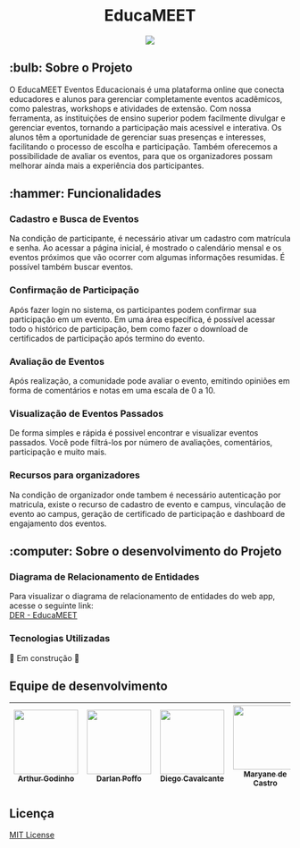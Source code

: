 <h1  align="center"> EducaMEET </h1>
<p align="center">
<img src="http://img.shields.io/static/v1?label=STATUS&message=EM%20DESENVOLVIMENTO&color=GREEN&style=for-the-badge"/>
</p>

<h2> :bulb: Sobre o Projeto </h2> 

O EducaMEET Eventos Educacionais é uma plataforma online que conecta educadores e alunos para gerenciar completamente eventos acadêmicos, como palestras, workshops e atividades de extensão. Com nossa ferramenta, as instituições de ensino superior podem facilmente divulgar e gerenciar eventos, tornando a participação mais acessível e interativa. Os alunos têm a oportunidade de gerenciar suas presenças e interesses, facilitando o processo de escolha e participação. Também oferecemos a possibilidade de avaliar os eventos, para que os organizadores possam melhorar ainda mais a experiência dos participantes.

<h2> :hammer: Funcionalidades </h2>

<h3> Cadastro e Busca de Eventos </h3>

Na condição de participante, é necessário ativar um cadastro com matrícula e senha. Ao acessar a página inicial, é mostrado o calendário mensal e os eventos próximos que vão ocorrer com algumas informações resumidas. É possível também buscar eventos.

<h3> Confirmação de Participação </h3>

Após fazer login no sistema, os participantes podem confirmar sua participação em um evento. Em uma área específica, é possível acessar todo o histórico de participação, bem como fazer o download de certificados de participação após termino do evento.

<h3> Avaliação de Eventos </h3>

Após realização, a comunidade pode avaliar o evento, emitindo opiniões em forma de comentários e notas em uma escala de 0 a 10.

<h3> Visualização de Eventos Passados </h3>

De forma simples e rápida é possivel encontrar e visualizar eventos passados. Você pode filtrá-los por número de avaliações, comentários, participação e muito mais.

<h3> Recursos para organizadores </h3>

Na condição de organizador onde tambem é necessário autenticação por matricula, existe o  recurso de cadastro de evento e campus, vinculação de evento ao campus, geração de certificado de participação e dashboard de engajamento dos eventos.

<h2> :computer: Sobre o desenvolvimento do Projeto </h2>

<h3> Diagrama de Relacionamento de Entidades </h3>

Para visualizar o diagrama de relacionamento de entidades do web app, acesse o seguinte link:
</br>
<a href="https://lucid.app/lucidchart/d8d7a283-1e35-4ef1-b419-080d8fc6defe/view?page=QbbB18md6UEi&invitationId=inv_54277523-c738-48de-9bc2-e690a963275a#"> DER - EducaMEET <a/>


<h3> Tecnologias Utilizadas </h3>

:construction: Em construção :construction:

<h2> Equipe de desenvolvimento </h2>

| [<img src="https://avatars.githubusercontent.com/u/31219833?v=4" width=115><br><sub>Arthur Godinho</sub>](https://github.com/arthurgbsf) |  [<img src="https://avatars.githubusercontent.com/u/52115300?v=4" width=115><br><sub>Darlan Poffo</sub>](https://github.com/dcpoffo) |  [<img src="https://avatars.githubusercontent.com/u/115087435?v=4" width=115><br><sub>Diego Cavalcante</sub>](https://github.com/DNathanael19) |  [<img src="https://avatars.githubusercontent.com/u/122397850?v=4" width=115><br><sub>Maryane de Castro</sub>](https://github.com/maryane-castro)| 
| :---: | :---: | :---: | :---: |


<h2> Licença </h2>

[MIT License](https://github.com/maryane-castro/projetoSaper-SistemaDeEventos-/blob/main/LICENSE)


